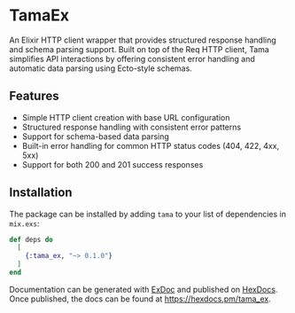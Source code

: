 # TamaEx

An Elixir HTTP client wrapper that provides structured response handling and schema parsing support. Built on top of the Req HTTP client, Tama simplifies API interactions by offering consistent error handling and automatic data parsing using Ecto-style schemas.

## Features

- Simple HTTP client creation with base URL configuration
- Structured response handling with consistent error patterns
- Support for schema-based data parsing
- Built-in error handling for common HTTP status codes (404, 422, 4xx, 5xx)
- Support for both 200 and 201 success responses

## Installation

The package can be installed by adding `tama` to your list of dependencies in `mix.exs`:

```elixir
def deps do
  [
    {:tama_ex, "~> 0.1.0"}
  ]
end
```

Documentation can be generated with [ExDoc](https://github.com/elixir-lang/ex_doc)
and published on [HexDocs](https://hexdocs.pm). Once published, the docs can
be found at <https://hexdocs.pm/tama_ex>.
